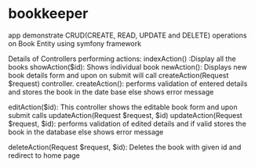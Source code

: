 bookkeeper
==========

app demonstrate CRUD(CREATE, READ, UPDATE and DELETE) operations on Book Entity using symfony framework

Details of Controllers performing actions:
indexAction() :Display all the books
showAction($id): Shows individual book
newAction(): Displays new book details form and upon on submit will call createAction(Request $request) controller.
createAction(): performs validation of entered details and stores the book in the date base else shows error message

 editAction($id): This controller shows the editable book form and upon submit calls updateAction(Request $request, $id)
updateAction(Request $request, $id): performs validation of edited details and if valid stores the book in the database else shows error message

deleteAction(Request $request, $id): Deletes the book with given id and redirect to home page



